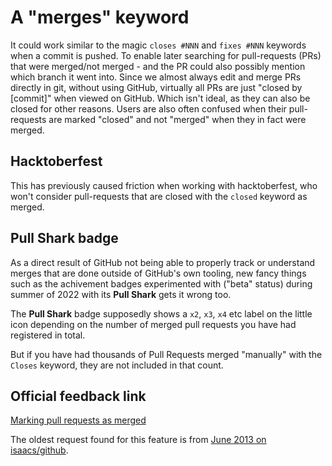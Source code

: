 # A "merges" keyword

It could work similar to the magic `closes #NNN` and `fixes #NNN` keywords when a commit is pushed. To enable later searching for pull-requests (PRs) that were merged/not merged - and the PR could also possibly mention which branch it went into. Since we almost always edit and merge PRs directly in git, without using GitHub, virtually all PRs are just "closed by [commit]" when viewed on GitHub. Which isn't ideal, as they can also be closed for other reasons. Users are also often confused when their pull-requests are marked "closed" and not "merged" when they in fact were merged.

## Hacktoberfest

This has previously caused friction when working with hacktoberfest, who won't consider pull-requests that are closed with the `closed` keyword as merged.

## Pull Shark badge

As a direct result of GitHub not being able to properly track or understand
merges that are done outside of GitHub's own tooling, new fancy things such as the achivement badges experimented with ("beta" status) during summer of 2022 with its **Pull Shark** gets it wrong too.

The **Pull Shark** badge supposedly shows a `x2`, `x3`, `x4` etc label on the little icon depending on the number of merged pull requests you have had registered in total.

But if you have had thousands of Pull Requests merged "manually" with the `Closes` keyword, they are not included in that count.

## Official feedback link

[Marking pull requests as merged](https://github.com/github/feedback/discussions/6414)

The oldest request found for this feature is from [June 2013 on isaacs/github](https://github.com/isaacs/github/issues/2).
